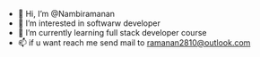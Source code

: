 - 👋 Hi, I’m @Nambiramanan
- 👀 I’m interested in softwarw developer
- 🌱 I’m currently learning full stack developer course
- 📫 if u want reach me send mail to ramanan2810@outlook.com

<!---
Nambiramanan/Nambiramanan is a ✨ special ✨ repository because its `README.md` (this file) appears on your GitHub profile.
You can click the Preview link to take a look at your changes.
--->
